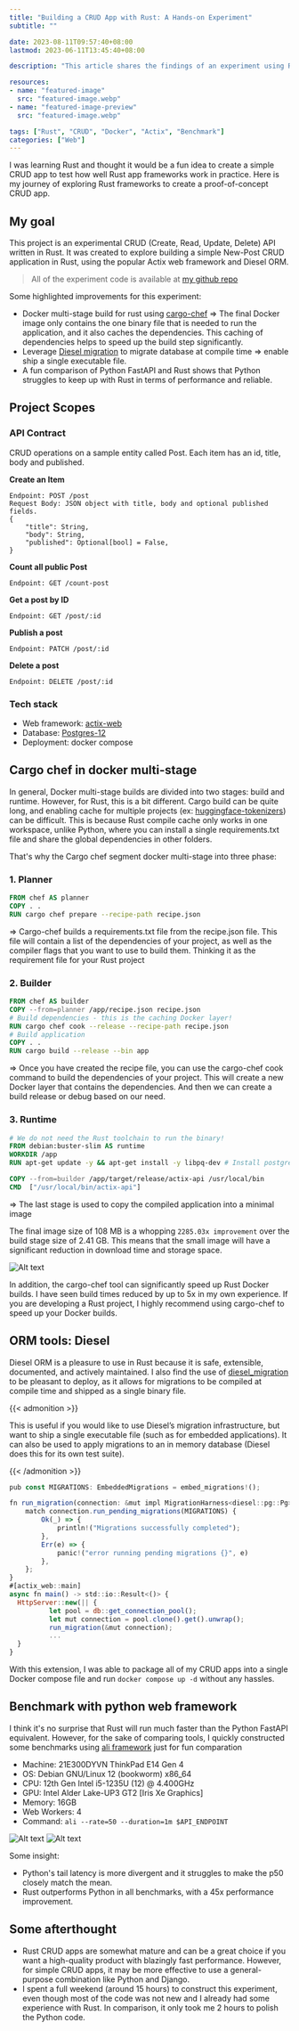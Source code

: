 ```yaml
---
title: "Building a CRUD App with Rust: A Hands-on Experiment"
subtitle: ""

date: 2023-08-11T09:57:40+08:00
lastmod: 2023-06-11T13:45:40+08:00

description: "This article shares the findings of an experiment using Rust to build a CRUD app."

resources:
- name: "featured-image"
  src: "featured-image.webp"
- name: "featured-image-preview"
  src: "featured-image.webp"

tags: ["Rust", "CRUD", "Docker", "Actix", "Benchmark"]
categories: ["Web"]
---
```


I was learning Rust and thought it would be a fun idea to create a simple CRUD app to test how well Rust app frameworks work in practice. Here is my journey of exploring Rust frameworks to create a proof-of-concept CRUD app.
<!--more-->

## My goal

This project is an experimental CRUD (Create, Read, Update, Delete) API written in Rust. It was created to explore building a simple New-Post CRUD application in Rust, using the popular Actix web framework and Diesel ORM.

> All of the experiment code is available at [my github repo](https://github.com/haicheviet/rust-actix-crud-app)

Some highlighted improvements for this experiment:

* Docker multi-stage build for rust using [cargo-chef](https://github.com/LukeMathWalker/cargo-chef) => The final Docker image only contains the one binary file that is needed to run the application, and it also caches the dependencies. This caching of dependencies helps to speed up the build step significantly.
* Leverage [Diesel migration](https://docs.rs/diesel_migrations/latest/diesel_migrations/macro.embed_migrations.html) to migrate database at compile time => enable ship a single executable file.
* A fun comparison of Python FastAPI and Rust shows that Python struggles to keep up with Rust in terms of performance and reliable.


## Project Scopes

### API Contract

CRUD operations on a sample entity called Post. Each item has an id, title, body and published.

**Create an Item**

```
Endpoint: POST /post
Request Body: JSON object with title, body and optional published fields.
{
    "title": String,
    "body": String,
    "published": Optional[bool] = False,
}
```

**Count all public Post**

```
Endpoint: GET /count-post
```

**Get a post by ID**

```
Endpoint: GET /post/:id
```

**Publish a post**

```
Endpoint: PATCH /post/:id
```

**Delete a post**

```
Endpoint: DELETE /post/:id
```

### Tech stack

- Web framework: [actix-web](https://github.com/actix/actix-web)
- Database: [Postgres-12](https://www.postgresql.org/about/news/postgresql-12-released-1976/)
- Deployment: docker compose

## Cargo chef in docker multi-stage

In general, Docker multi-stage builds are divided into two stages: build and runtime. However, for Rust, this is a bit different. Cargo build can be quite long, and enabling cache for multiple projects (ex: [huggingface-tokenizers](https://github.com/huggingface/tokenizers)) can be difficult. This is because Rust compile cache only works in one workspace, unlike Python, where you can install a single requirements.txt file and share the global dependencies in other folders.

That's why the Cargo chef segment docker multi-stage into three phase:

### 1. Planner

```Dockerfile
FROM chef AS planner
COPY . .
RUN cargo chef prepare --recipe-path recipe.json
```
=> Cargo-chef builds a requirements.txt file from the recipe.json file. This file will contain a list of the dependencies of your project, as well as the compiler flags that you want to use to build them. Thinking it as the requirement file for your Rust project

### 2. Builder

```Dockerfile
FROM chef AS builder 
COPY --from=planner /app/recipe.json recipe.json
# Build dependencies - this is the caching Docker layer!
RUN cargo chef cook --release --recipe-path recipe.json
# Build application
COPY . .
RUN cargo build --release --bin app
```
=> Once you have created the recipe file, you can use the cargo-chef cook command to build the dependencies of your project. This will create a new Docker layer that contains the dependencies. And then we can create a build release or debug based on our need.

### 3. Runtime

```Dockerfile
# We do not need the Rust toolchain to run the binary!
FROM debian:buster-slim AS runtime
WORKDIR /app
RUN apt-get update -y && apt-get install -y libpq-dev # Install postgres client

COPY --from=builder /app/target/release/actix-api /usr/local/bin
CMD  ["/usr/local/bin/actix-api"]
```
=> The last stage is used to copy the compiled application into a minimal image

The final image size of 108 MB is a whopping `2285.03x improvement` over the build stage size of 2.41 GB. This means that the small image will have a significant reduction in download time and storage space.

![Alt text](docker-image-size.png)


In addition, the cargo-chef tool can significantly speed up Rust Docker builds. I have seen build times reduced by up to 5x in my own experience. If you are developing a Rust project, I highly recommend using cargo-chef to speed up your Docker builds.

## ORM tools: Diesel
Diesel ORM is a pleasure to use in Rust because it is safe, extensible, documented, and actively maintained. I also find the use of [diesel_migration](https://docs.rs/diesel_migrations/latest/diesel_migrations/) to be pleasant to deploy, as it allows for migrations to be compiled at compile time and shipped as a single binary file.

{{< admonition >}}

This is useful if you would like to use Diesel’s migration infrastructure, but want to ship a single executable file (such as for embedded applications). It can also be used to apply migrations to an in memory database (Diesel does this for its own test suite).

{{< /admonition >}}


```javascript
pub const MIGRATIONS: EmbeddedMigrations = embed_migrations!();

fn run_migration(connection: &mut impl MigrationHarness<diesel::pg::Pg>) {
    match connection.run_pending_migrations(MIGRATIONS) {
        Ok(_) => {
            println!("Migrations successfully completed");
        },
        Err(e) => {
            panic!("error running pending migrations {}", e)
        },
    };
}
#[actix_web::main]
async fn main() -> std::io::Result<()> {
  HttpServer::new(|| {
          let pool = db::get_connection_pool();
          let mut connection = pool.clone().get().unwrap();
          run_migration(&mut connection);
          ...
  }
}
```

With this extension,  I was able to package all of my CRUD apps into a single Docker compose file and run `docker compose up -d` without any hassles.

## Benchmark with python web framework

I think it's no surprise that Rust will run much faster than the Python FastAPI equivalent. However, for the sake of comparing tools, I quickly constructed some benchmarks using [ali framework](https://github.com/nakabonne/ali) just for fun comparation

- Machine: 21E300DYVN ThinkPad E14 Gen 4
- OS: Debian GNU/Linux 12 (bookworm) x86_64
- CPU: 12th Gen Intel i5-1235U (12) @ 4.400GHz 
- GPU: Intel Alder Lake-UP3 GT2 [Iris Xe Graphics] 
- Memory: 16GB
- Web Workers: 4
- Command: `ali --rate=50 --duration=1m $API_ENDPOINT`

![Alt text](python-benchmark.png "Python benchmark")
![Alt text](rust-benchmark.png "Rust benchmark")

Some insight:
- Python's tail latency is more divergent and it struggles to make the p50 closely match the mean.
- Rust outperforms Python in all benchmarks, with a 45x performance improvement.

## Some afterthought

* Rust CRUD apps are somewhat mature and can be a great choice if you want a high-quality product with blazingly fast performance. However, for simple CRUD apps, it may be more effective to use a general-purpose combination like Python and Django.
* I spent a full weekend (around 15 hours) to construct this experiment, even though most of the code was not new and I already had some experience with Rust. In comparison, it only took me 2 hours to polish the Python code.